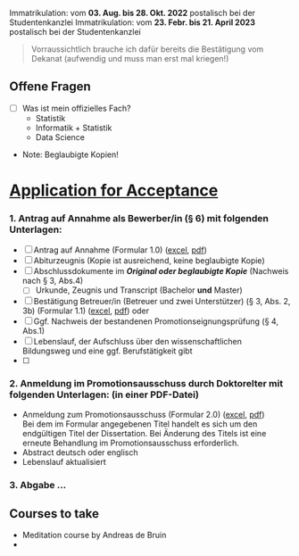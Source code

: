 Immatrikulation: vom **03. Aug. bis 28. Okt. 2022** postalisch bei der Studentenkanzlei
Immatrikulation: vom **23. Febr. bis 21. April 2023** postalisch bei der Studentenkanzlei

> Vorraussichtlich brauche ich dafür bereits die Bestätigung vom Dekanat (aufwendig und muss man erst mal kriegen!)

## Offene Fragen
- [ ] Was ist mein offizielles Fach?
	- Statistik
	- Informatik + Statistik
	- Data Science
- Note: Beglaubigte Kopien!

# [Application for Acceptance](https://www.mathematik-informatik-statistik.uni-muenchen.de/promotion/allgemeines/index.html)

### 1. Antrag auf Annahme als Bewerber/in (§ 6) mit folgenden Unterlagen:
- [ ]   Antrag auf Annahme (Formular 1.0) ([excel](https://www.mathematik-informatik-statistik.uni-muenchen.de/downloadformularepromotion2012/formulare_maerz_2020/annahmebewerber_1_0_maerz2020.xls "antragannahmebewerber(1.0)2020Maerz2020"), [pdf](https://www.mathematik-informatik-statistik.uni-muenchen.de/downloadformularepromotion2012/formulare_maerz_2020/annahmebewer_1_0_-maerz2020.pdf "antragannahmebewerber(1.0) Maerz2020"))
- [ ]   Abiturzeugnis (Kopie ist ausreichend, keine beglaubigte Kopie)
- [ ]   Abschlussdokumente im ***Original oder beglaubigte Kopie*** (Nachweis nach § 3, Abs.4)  
    - [ ] Urkunde, Zeugnis und Transcript (Bachelor **und** Master)
- [ ]   Bestätigung Betreuer/in (Betreuer und zwei Unterstützer) (§ 3, Abs. 2, 3b) (Formular 1.1) ([excel](https://www.mathematik-informatik-statistik.uni-muenchen.de/downloadformularepromotion2012/formulare_maerz_2020/befuerworter_betr_1_1maerz2020.xlsx "best-befuerworter-betreuer(1.1)Maerz2020"), [pdf](https://www.mathematik-informatik-statistik.uni-muenchen.de/downloadformularepromotion2012/formulare_maerz_2020/befuerworter-betr_1_1maerz2020.pdf "best-befuerworter-betreuer(1.1)Maerz2020")) oder
- [ ]   Ggf. Nachweis der bestandenen Promotionseignungsprüfung (§ 4, Abs.1)
- [ ]   Lebenslauf, der Aufschluss über den wissenschaftlichen Bildungsweg und eine ggf. Berufstätigkeit gibt
- [ ] 
### 2. Anmeldung im Promotionsausschuss durch Doktorelter mit folgenden  Unterlagen: (in einer PDF-Datei)
-   Anmeldung zum Promotionsausschuss (Formular 2.0) ([excel](https://www.mathematik-informatik-statistik.uni-muenchen.de/downloadformularepromotion2012/formulare_maerz_2020/anmeldungproma_2_0_maerz2020.xls "anmeldungpromausschuss(2.0)Maerz2020"), [pdf](https://www.mathematik-informatik-statistik.uni-muenchen.de/downloadformularepromotion2012/promotion-pdf/anmeldungproma_2_0_okt_2020.pdf "anmeldungpromausschuss(2.0)Okt2020"))  
    Bei dem im Formular angegebenen Titel handelt es sich um den endgültigen Titel der Dissertation. Bei Änderung des Titels ist eine erneute Behandlung im Promotionsausschuss erforderlich.
-   Abstract deutsch oder englisch
-   Lebenslauf aktualisiert

### 3. Abgabe ... 




## Courses to take
- Meditation course by Andreas de Bruin
- 